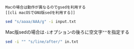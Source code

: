 ```ad-note
Macの場合は動作が異なるのでgsedを利用する
[[cli macOSでGNU版sedを利用する]]
```

```sh
sed "s/aaaa/AAA/g" -i input.txt
```

Mac版sedの場合は`-i`オプションの後ろに空文字`""`を指定する

```sh
sed -i "" "s/line/after/" in.txt
```